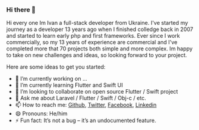 ### Hi there 👋

Hi every one Im Ivan a full-stack developer from Ukraine.
I've started my journey as a developer 13 years ago when I finished colledge back in 2007 and started to learn early php and first frameworks.
Ever since I work commercially, so my 13 years of experience are commercial and I've completed more that 70 projects both simple and more complex.
Im happy to take on new challenges and ideas, so looking forward to your project.

Here are some ideas to get you started:

- 🔭 I’m currently working on ...
- 🌱 I’m currently learning Flutter and Swift UI
- 👯 I’m looking to collaborate on open source Flutter / Swift project
- 💬 Ask me about Laravel / Flutter / Swift / Obj-c / etc.
- 📫 How to reach me: [Github](https://github.com/iboldurev), [Twitter](https://twitter.com/iboldurev), [Facebook](https://facebook.com/iboldurev), [Linkedin](https://www.linkedin.com/in/iboldurev/)
- 😄 Pronouns: He/him
- ⚡ Fun fact: It’s not a bug – it’s an undocumented feature.
